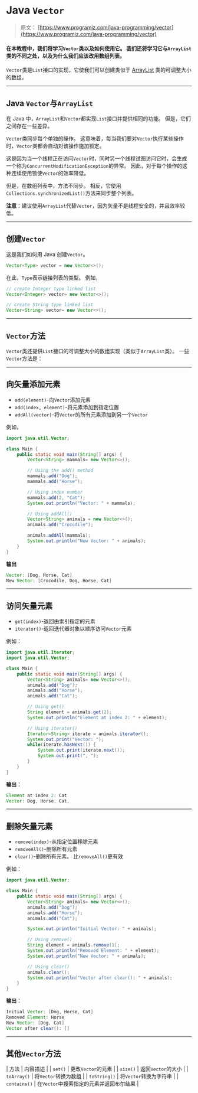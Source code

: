 # Java `Vector`

> 原文： [https://www.programiz.com/java-programming/vector](https://www.programiz.com/java-programming/vector)

#### 在本教程中，我们将学习`Vector`类以及如何使用它。 我们还将学习它与`ArrayList`类的不同之处，以及为什么我们应该改用数组列表。

`Vector`类是`List`接口的实现，它使我们可以创建类似于 [ArrayList](/java-programming/arraylist "Java ArrayList") 类的可调整大小的数组。

* * *

## Java `Vector`与`ArrayList`

在 Java 中，`ArrayList`和`Vector`都实现`List`接口并提供相同的功能。 但是，它们之间存在一些差异。

`Vector`类同步每个单独的操作。 这意味着，每当我们要对`Vector`执行某些操作时，`Vector`类都会自动对该操作施加锁定。

这是因为当一个线程正在访问`Vector`时，同时另一个线程试图访问它时，会生成一个称为`ConcurrentModificationException`的异常。 因此，对于每个操作的这种连续使用锁使`Vector`的效率降低。

但是，在数组列表中，方法不同步。 相反，它使用`Collections.synchronizedList()`方法来同步整个列表。

**注意**：建议使用`ArrayList`代替`Vector`，因为矢量不是线程安全的，并且效率较低。

* * *

## 创建`Vector`

这是我们如何用 Java 创建`Vector`。

```java
Vector<Type> vector = new Vector<>(); 
```

在此，`Type`表示链接列表的类型。 例如，

```java
// create Integer type linked list
Vector<Integer> vector= new Vector<>();

// create String type linked list
Vector<String> vector= new Vector<>(); 
```

* * *

## `Vector`方法

`Vector`类还提供`List`接口的可调整大小的数组实现（类似于`ArrayList`类）。 一些`Vector`方法是：

* * *

## 向矢量添加元素

*   `add(element)`-向`Vector`添加元素
*   `add(index, element)`-将元素添加到指定位置
*   `addAll(vector)`-将`Vector`的所有元素添加到另一个`Vector`

例如，

```java
import java.util.Vector;

class Main {
    public static void main(String[] args) {
        Vector<String> mammals= new Vector<>();

        // Using the add() method
        mammals.add("Dog");
        mammals.add("Horse");

        // Using index number
        mammals.add(2, "Cat");
        System.out.println("Vector: " + mammals);

        // Using addAll()
        Vector<String> animals = new Vector<>();
        animals.add("Crocodile");

        animals.addAll(mammals);
        System.out.println("New Vector: " + animals);
    }
} 
```

**输出**

```java
Vector: [Dog, Horse, Cat]
New Vector: [Crocodile, Dog, Horse, Cat] 
```

* * *

## 访问矢量元素

*   `get(index)`-返回由索引指定的元素
*   `iterator()`-返回迭代器对象以顺序访问`Vector`元素

例如：

```java
import java.util.Iterator;
import java.util.Vector;

class Main {
    public static void main(String[] args) {
        Vector<String> animals= new Vector<>();
        animals.add("Dog");
        animals.add("Horse");
        animals.add("Cat");

        // Using get()
        String element = animals.get(2);
        System.out.println("Element at index 2: " + element);

        // Using iterator()
        Iterator<String> iterate = animals.iterator();
        System.out.print("Vector: ");
        while(iterate.hasNext()) {
            System.out.print(iterate.next());
            System.out.print(", ");
        }
    }
} 
```

**输出**：

```java
Element at index 2: Cat
Vector: Dog, Horse, Cat, 
```

* * *

## 删除矢量元素

*   `remove(index)`-从指定位置移除元素
*   `removeAll()`-删除所有元素
*   `clear()`-删除所有元素。 比`removeAll()`更有效

例如：

```java
import java.util.Vector;

class Main {
    public static void main(String[] args) {
        Vector<String> animals= new Vector<>();
        animals.add("Dog");
        animals.add("Horse");
        animals.add("Cat");

        System.out.println("Initial Vector: " + animals);

        // Using remove()
        String element = animals.remove(1);
        System.out.println("Removed Element: " + element);
        System.out.println("New Vector: " + animals);

        // Using clear()
        animals.clear();
        System.out.println("Vector after clear(): " + animals);
    }
} 
```

**输出**：

```java
Initial Vector: [Dog, Horse, Cat]
Removed Element: Horse
New Vector: [Dog, Cat]
Vector after clear(): [] 
```

* * *

## 其他`Vector`方法

| 方法 | 内容描述 |
| `set()` | 更改`Vector`的元素 |
| `size()` | 返回`Vector`的大小 |
| `toArray()` | 将`Vector`转换为数组 |
| `toString()` | 将`Vector`转换为字符串 |
| `contains()` | 在`Vector`中搜索指定的元素并返回布尔结果 |